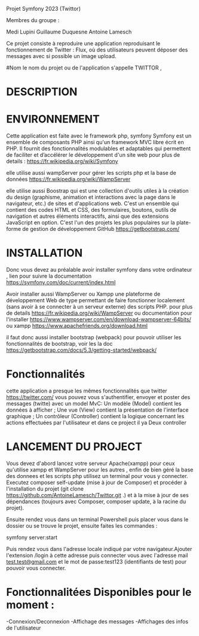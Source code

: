 Projet Symfony 2023 (Twittor)

Membres du groupe : 

Medi Lupini
Guillaume Duquesne
Antoine Lamesch


Ce projet consiste à reproduire une application reproduisant le fonctionnement de Twitter : Flux, où des utilisateurs peuvent déposer des messages avec si possible un image
upload.

#Nom
le nom du projet ou de l'application s'appelle TWITTOR ,

# DESCRIPTION 
# ENVIRONNEMENT 

Cette application est faite avec le framework php, symfony
Symfony est un ensemble de composants PHP ainsi qu'un framework MVC libre écrit en PHP. Il fournit des fonctionnalités modulables et adaptables qui permettent de faciliter et d’accélérer le développement d'un site web pour plus de details : https://fr.wikipedia.org/wiki/Symfony

elle utilise aussi wampServer pour gérer les scripts php et la base de données https://fr.wikipedia.org/wiki/WampServer 

elle utilise aussi Boostrap qui est une collection d'outils utiles à la création du design (graphisme, animation et interactions avec la page dans le navigateur, etc.) de sites et d'applications web. C'est un ensemble qui contient des codes HTML et CSS, des formulaires, boutons, outils de navigation et autres éléments interactifs, ainsi que des extensions JavaScript en option. C'est l'un des projets les plus populaires sur la plate-forme de gestion de développement GitHub https://getbootstrap.com/

# INSTALLATION 

Donc vous devez au préalable avoir installer symfony dans votre ordinateur , lien pour suivre la documentation https://symfony.com/doc/current/index.html

Avoir installer aussi WampServer ou Xampp une plateforme de développement Web de type  permettant de faire fonctionner localement (sans avoir à se connecter à un serveur externe) des scripts PHP. pour plus de details https://fr.wikipedia.org/wiki/WampServer ou 
documentation pour l'installer https://www.wampserver.com/en/download-wampserver-64bits/ ou xampp https://www.apachefriends.org/download.html

il faut donc aussi installer bootstrap (webpack) pour pouvoir utiliser les fonctionnalités de bootstrap, voir les la doc https://getbootstrap.com/docs/5.3/getting-started/webpack/

# Fonctionnalités 

cette application a presque les mêmes fonctionnalités que twitter  https://twitter.com/
vous pouvez vous s'authentifier, envoyer et poster des messages (twitte)
avec un model MvC:
Un modèle (Model) contient les données à afficher ;
Une vue (View) contient la présentation de l'interface graphique ;
Un contrôleur (Controller) contient la logique concernant les actions effectuées par l'utilisateur et dans ce project il ya Deux controller 

# LANCEMENT DU PROJECT 

Vous devez d'abord lancez votre serveur Apache(xampp) pour ceux qu'utilise xampp et WampServer pour les autres , enfin de bien géré la base des donnees et les scripts php
utilisez un terminal pour vous y connecter. Executez composer self-update (mise à jour de Composer) et procéder à l'installation du projet (git clone https://github.com/AntoineLamesch/Twittor.git .) et à la mise à jour de ses dépendances (toujours avec Composer, composer update, à la racine du projet).

Ensuite rendez vous dans un terminal Powershell puis placer vous dans le dossier ou se trouve le projet, ensuite faites les commandes :

symfony server:start

Puis rendez vous dans l'adresse locale indiqué par votre navigateur.Ajouter l'extension /login à cette adresse puis connecter vous avec l'adresse mail test.test@gmail.com et le mot de passe:test123 (identifiants de test) pour pouvoir vous connecter.


# Fonctionnalitées Disponibles pour le moment :

-Connexion/Deconnexion
-Affichage des messages
-Affichages des infos de l'utilisateur

